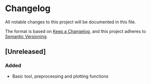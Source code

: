 # Changelog

All notable changes to this project will be documented in this file.

The format is based on [Keep a Changelog],
and this project adheres to [Semantic Versioning].

## [Unreleased]

### Added

- Basic tool, preprocessing and plotting functions

[keep a changelog]: https://keepachangelog.com/en/1.0.0/
[semantic versioning]: https://semver.org/spec/v2.0.0.html
